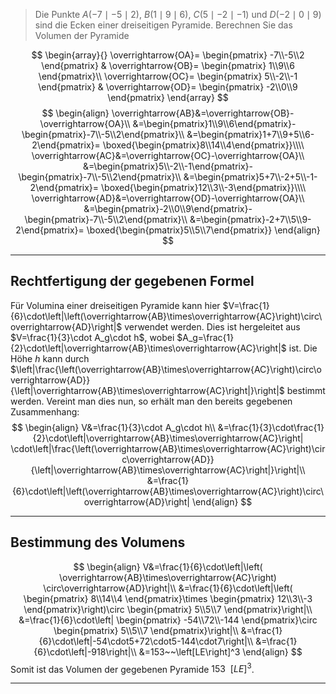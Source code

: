 > Die Punkte $A\left(-7\mid-5\mid2\right)$, $B\left(1\mid9\mid6\right)$, $C\left(5\mid-2\mid-1\right)$ und $D\left(-2\mid0\mid9\right)$ sind die Ecken einer dreiseitigen Pyramide. Berechnen Sie das Volumen der Pyramide

$$
\begin{array}{}
	\overrightarrow{OA}=
		\begin{pmatrix}
			-7\\-5\\2
		\end{pmatrix}
		&
		\overrightarrow{OB}=
		\begin{pmatrix}
			1\\9\\6
		\end{pmatrix}\\
		\overrightarrow{OC}=
		\begin{pmatrix}
			5\\-2\\-1
		\end{pmatrix}
		&
		\overrightarrow{OD}=
		\begin{pmatrix}
			-2\\0\\9
		\end{pmatrix}
\end{array}
$$
$$
\begin{align}
	\overrightarrow{AB}&=\overrightarrow{OB}-\overrightarrow{OA}\\
		&=\begin{pmatrix}1\\9\\6\end{pmatrix}-
			\begin{pmatrix}-7\\-5\\2\end{pmatrix}\\
		&=\begin{pmatrix}1+7\\9+5\\6-2\end{pmatrix}=
			\boxed{\begin{pmatrix}8\\14\\4\end{pmatrix}}\\\\
	\overrightarrow{AC}&=\overrightarrow{OC}-\overrightarrow{OA}\\
		&=\begin{pmatrix}5\\-2\\-1\end{pmatrix}-
			\begin{pmatrix}-7\\-5\\2\end{pmatrix}\\
		&=\begin{pmatrix}5+7\\-2+5\\-1-2\end{pmatrix}=
			\boxed{\begin{pmatrix}12\\3\\-3\end{pmatrix}}\\\\
	\overrightarrow{AD}&=\overrightarrow{OD}-\overrightarrow{OA}\\
		&=\begin{pmatrix}-2\\0\\9\end{pmatrix}-
			\begin{pmatrix}-7\\-5\\2\end{pmatrix}\\
		&=\begin{pmatrix}-2+7\\5\\9-2\end{pmatrix}=
			\boxed{\begin{pmatrix}5\\5\\7\end{pmatrix}}
\end{align}
$$

---
## Rechtfertigung der gegebenen Formel
Für Volumina einer dreiseitigen Pyramide kann hier $V=\frac{1}{6}\cdot\left|\left(\overrightarrow{AB}\times\overrightarrow{AC}\right)\circ\overrightarrow{AD}\right|$ verwendet werden.
Dies ist hergeleitet aus $V=\frac{1}{3}\cdot A_g\cdot h$, wobei $A_g=\frac{1}{2}\cdot\left|\overrightarrow{AB}\times\overrightarrow{AC}\right|$ ist. Die Höhe $h$ kann durch $\left|\frac{\left(\overrightarrow{AB}\times\overrightarrow{AC}\right)\circ\overrightarrow{AD}}{\left|\overrightarrow{AB}\times\overrightarrow{AC}\right|}\right|$ bestimmt werden. Vereint man dies nun, so erhält man den bereits gegebenen Zusammenhang:
$$
\begin{align}
	V&=\frac{1}{3}\cdot A_g\cdot h\\
		&=\frac{1}{3}\cdot\frac{1}{2}\cdot\left|\overrightarrow{AB}\times\overrightarrow{AC}\right|	\cdot\left|\frac{\left(\overrightarrow{AB}\times\overrightarrow{AC}\right)\circ\overrightarrow{AD}}{\left|\overrightarrow{AB}\times\overrightarrow{AC}\right|}\right|\\
	&=\frac{1}{6}\cdot\left|\left(\overrightarrow{AB}\times\overrightarrow{AC}\right)\circ\overrightarrow{AD}\right|
\end{align}
$$

---
## Bestimmung des Volumens
$$
\begin{align}
	V&=\frac{1}{6}\cdot\left|\left(
		\overrightarrow{AB}\times\overrightarrow{AC}\right)
		\circ\overrightarrow{AD}\right|\\
	&=\frac{1}{6}\cdot\left|\left(
		\begin{pmatrix}
			8\\14\\4
		\end{pmatrix}\times
		\begin{pmatrix}
			12\\3\\-3
		\end{pmatrix}\right)\circ
		\begin{pmatrix}
			5\\5\\7
		\end{pmatrix}\right|\\
	&=\frac{1}{6}\cdot\left|
		\begin{pmatrix}
			-54\\72\\-144
		\end{pmatrix}\circ
		\begin{pmatrix}
			5\\5\\7
		\end{pmatrix}\right|\\
	&=\frac{1}{6}\cdot\left|-54\cdot5+72\cdot5-144\cdot7\right|\\
	&=\frac{1}{6}\cdot\left|-918\right|\\
	&=153~~\left[LE\right]^3
\end{align}
$$
Somit ist das Volumen der gegebenen Pyramide $153~~\left[LE\right]^3$.

---